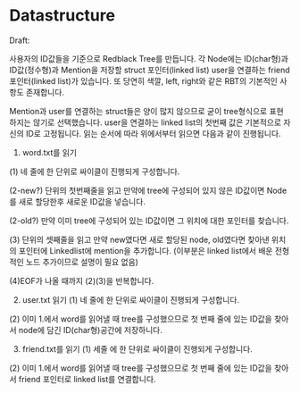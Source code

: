 # Datastructure

Draft:

사용자의 ID값들을 기준으로 Redblack Tree를 만듭니다.
각 Node에는 ID(char형)과 ID값(정수형)과 Mention을 저장할 struct 포인터(linked list)
user을 연결하는 friend포인터(linked list)가 있습니다.
또 당연히 색깔, left, right와 같은 RBT의 기본적인 사항도 존재합니다.

Mention과 user를 연결하는 struct들은 양이 많지 않으므로 굳이 tree형식으로
표현하지는 않기로 선택했습니다.
user을 연결하는 linked list의 첫번째 값은 기본적으로 자신의 ID로 고정됩니다.
읽는 순서에 따라 위에서부터 읽으면 다음과 같이 진행됩니다.

1. word.txt를 읽기

(1) 네 줄에 한 단위로 싸이클이 진행되게 구성합니다.

(2-new?)  단위의 첫번째줄을 읽고 만약에 tree에 구성되어 있지 않은 ID값이면
          Node를 새로 할당한후 새로운 ID값을 넣습니다.
          
(2-old?)  만약 이미 tree에 구성되어 있는 ID값이면
          그 위치에 대한 포인터를 찾습니다.
          
(3) 단위의 셋째줄을 읽고 만약 new였다면 새로 할당된 node, 
    old였다면 찾아낸 위치의 포인터에 Linkedlist에 mention을 추가합니다.
    (이부분은 linked list에서 배운 전형적인 노드 추가이므로 설명이 필요 없음)
    
(4)EOF가 나올 때까지 (2)(3)을 반복합니다.


2. user.txt 읽기
(1) 네 줄에 한 단위로 싸이클이 진행되게 구성합니다.

(2) 이미 1.에서 word를 읽어낼 때 tree를 구성했으므로 첫 번째 줄에 있는
    ID값을 찾아서 node에 담긴 ID(char형)공간에 저장하니다.
    

3. friend.txt를 읽기
(1) 세줄 에 한 단위로 싸이클이 진행되게 구성합니다.

(2) 이미 1.에서 word를 읽어낼 때 tree를 구성했으므로
    첫 번째 줄에 있는 ID값을 찾아서 friend 포인터로 linked list를 연결합니다.
    



